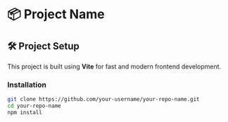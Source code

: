 # 📦 Project Name

## 🛠️ Project Setup

This project is built using **Vite** for fast and modern frontend development.

### Installation

```bash
git clone https://github.com/your-username/your-repo-name.git
cd your-repo-name
npm install
